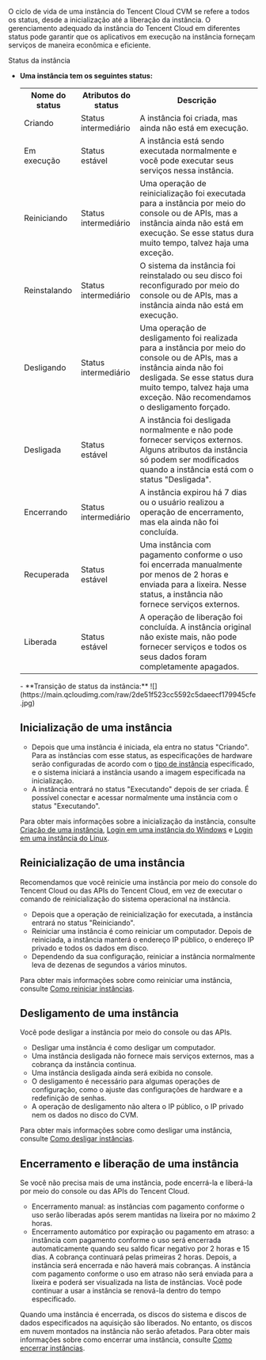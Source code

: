 O ciclo de vida de uma instância do Tencent Cloud CVM se refere a todos os status, desde a inicialização até a liberação da instância. O gerenciamento adequado da instância do Tencent Cloud em diferentes status pode garantir que os aplicativos em execução na instância forneçam serviços de maneira econômica e eficiente.

Status da instância

- **Uma instância tem os seguintes status:**
	<table>
	<tr><th>Nome do status</th><th>Atributos do status</th><th>Descrição</th></tr>
	<tr><td>Criando</td><td>Status intermediário</td><td>A instância foi criada, mas ainda não está em execução.</td></tr>
	<tr><td>Em execução</td><td>Status estável</td><td>A instância está sendo executada normalmente e você pode executar seus serviços nessa instância.</td></tr>
	<tr><td>Reiniciando</td><td>Status intermediário</td><td>Uma operação de reinicialização foi executada para a instância por meio do console ou de APIs, mas a instância ainda não está em execução. Se esse status dura muito tempo, talvez haja uma exceção.</td></tr>
	<tr><td>Reinstalando</td><td>Status intermediário</td><td>O sistema da instância foi reinstalado ou seu disco foi reconfigurado por meio do console ou de APIs, mas a instância ainda não está em execução.</td></tr>
	<tr><td>Desligando</td><td>Status intermediário</td><td>Uma operação de desligamento foi realizada para a instância por meio do console ou de APIs, mas a instância ainda não foi desligada. Se esse status dura muito tempo, talvez haja uma exceção. Não recomendamos o desligamento forçado.</td></tr>
	<tr><td>Desligada</td><td>Status estável</td><td>A instância foi desligada normalmente e não pode fornecer serviços externos. Alguns atributos da instância só podem ser modificados quando a instância está com o status "Desligada".</td></tr>
	<tr><td>Encerrando</td><td>Status intermediário</td><td>A instância expirou há 7 dias ou o usuário realizou a operação de encerramento, mas ela ainda não foi concluída.</td></tr>
	<tr><td>Recuperada</td><td>Status estável</td><td>Uma instância com pagamento conforme o uso foi encerrada manualmente por menos de 2 horas e enviada para a lixeira. Nesse status, a instância não fornece serviços externos.</td></tr>
	<tr><td>Liberada</td><td>Status estável</td><td>A operação de liberação foi concluída. A instância original não existe mais, não pode fornecer serviços e todos os seus dados foram completamente apagados.</td></tr>
</table>
- **Transição de status da instância:**
![](https://main.qcloudimg.com/raw/2de51f523cc5592c5daeecf179945cfe.jpg)

## Inicialização de uma instância
 - Depois que uma instância é iniciada, ela entra no status "Criando". Para as instâncias com esse status, as especificações de hardware serão configuradas de acordo com o [tipo de instância](https://intl.cloud.tencent.com/document/product/213/11518) especificado, e o sistema iniciará a instância usando a imagem especificada na inicialização.
 - A instância entrará no status "Executando" depois de ser criada. É possível conectar e acessar normalmente uma instância com o status "Executando".

Para obter mais informações sobre a inicialização da instância, consulte [Criação de uma instância](https://intl.cloud.tencent.com/document/product/213/4855), [Login em uma instância do Windows](https://intl.cloud.tencent.com/document/product/213/5435) e [Login em uma instância do Linux](https://intl.cloud.tencent.com/document/product/213/5436).

## Reinicialização de uma instância
Recomendamos que você reinicie uma instância por meio do console do Tencent Cloud ou das APIs do Tencent Cloud, em vez de executar o comando de reinicialização do sistema operacional na instância.
 - Depois que a operação de reinicialização for executada, a instância entrará no status "Reiniciando".
 - Reiniciar uma instância é como reiniciar um computador. Depois de reiniciada, a instância manterá o endereço IP público, o endereço IP privado e todos os dados em disco.
 - Dependendo da sua configuração, reiniciar a instância normalmente leva de dezenas de segundos a vários minutos.

Para obter mais informações sobre como reiniciar uma instância, consulte [Como reiniciar instâncias](https://intl.cloud.tencent.com/document/product/213/4928).

## Desligamento de uma instância
Você pode desligar a instância por meio do console ou das APIs.
 - Desligar uma instância é como desligar um computador.
 - Uma instância desligada não fornece mais serviços externos, mas a cobrança da instância continua.
 - Uma instância desligada ainda será exibida no console.
 - O desligamento é necessário para algumas operações de configuração, como o ajuste das configurações de hardware e a redefinição de senhas.
 - A operação de desligamento não altera o IP público, o IP privado nem os dados no disco do CVM.
 
Para obter mais informações sobre como desligar uma instância, consulte [Como desligar instâncias](https://intl.cloud.tencent.com/document/product/213/4929).

## Encerramento e liberação de uma instância
Se você não precisa mais de uma instância, pode encerrá-la e liberá-la por meio do console ou das APIs do Tencent Cloud.

- Encerramento manual: as instâncias com pagamento conforme o uso serão liberadas após serem mantidas na lixeira por no máximo 2 horas.
- Encerramento automático por expiração ou pagamento em atraso: a instância com pagamento conforme o uso será encerrada automaticamente quando seu saldo ficar negativo por 2 horas e 15 dias. A cobrança continuará pelas primeiras 2 horas. Depois, a instância será encerrada e não haverá mais cobranças. A instância com pagamento conforme o uso em atraso não será enviada para a lixeira e poderá ser visualizada na lista de instâncias. Você pode continuar a usar a instância se renová-la dentro do tempo especificado.

Quando uma instância é encerrada, os discos do sistema e discos de dados especificados na aquisição são liberados. No entanto, os discos em nuvem montados na instância não serão afetados.
Para obter mais informações sobre como encerrar uma instância, consulte [Como encerrar instâncias](https://intl.cloud.tencent.com/document/product/213/4930).
